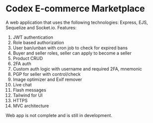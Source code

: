 # Codex E-commerce Marketplace

A web application that uses the following technologies: Express, EJS, Sequelize and Socket.io.
Features:

1. JWT authentication
2. Role based authorization
3. User ban/unban with cron job to check for expired bans
4. Buyer and seller roles, seller can apply to become a seller
5. Product CRUD
6. 2FA auth
7. Custom auth logic with username and required 2FA, mnemonic
8. PGP for seller with control/check
9. Image optimizer and Exif remover
10. Live chat
11. Flash messages
12. Tailwind for UI
13. HTTPS
14. MVC architecture

Web app is not complete and is still in development.
